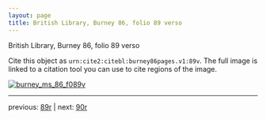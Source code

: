 ```yaml
---
layout: page
title: British Library, Burney 86, folio 89 verso
---
```


British Library, Burney 86, folio 89 verso

Cite this object as `urn:cite2:citebl:burney86pages.v1:89v`.  The full image is linked to a citation tool you can use to cite regions of the image.

[![burney_ms_86_f089v](http://www.homermultitext.org/iipsrv?IIIF=/project/homer/pyramidal/deepzoom/citebl/burney86imgs/v1/burney_ms_86_f089v.tif/full/800,/0/default.jpg)](http://www.homermultitext.org/ict2/?urn=urn:cite2:citebl:burney86imgs.v1:burney_ms_86_f089v) 

---

previous:  [89r](../89r/) | next: [90r](../90r/)